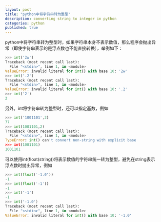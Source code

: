 ```yaml
---
layout: post
title: "python中将字符串转为整型"
description: converting string to integer in python
categories: python
published: true
---
```



python中将字符串转为整型时，如果字符串本身不表示数值，那么程序会抛出异常（即使字符串表示的是浮点数也不能直接转换），举例如下：

~~~python
>>> int('2w')
Traceback (most recent call last):
  File "<stdin>", line 1, in <module>
ValueError: invalid literal for int() with base 10: '2w'
>>> int('.2')
Traceback (most recent call last):
  File "<stdin>", line 1, in <module>
ValueError: invalid literal for int() with base 10: '.2'
>>> int('2')
2
~~~

另外，int将字符串转为整型时，还可以指定基数，例如

~~~python
>>> int('1001101',2)
77
>>> int(1001101,2)
Traceback (most recent call last):
  File "<stdin>", line 1, in <module>
TypeError: int() can't convert non-string with explicit base
>>> int(1001101)
1001101
~~~

可以使用int(float(string))将表示数值的字符串统一转为整型，避免在string表示浮点数时抛出异常，例如

~~~python
>>> int(float('-1.0'))
-1
>>> int(float('-1'))
-1
>>> int('-1')
-1
>>> int('-1.0')
Traceback (most recent call last):
  File "<stdin>", line 1, in <module>
ValueError: invalid literal for int() with base 10: '-1.0'
~~~
